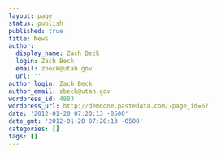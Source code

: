 ```yaml
---
layout: page
status: publish
published: true
title: News
author:
  display_name: Zach Beck
  login: Zach Beck
  email: zbeck@utah.gov
  url: ''
author_login: Zach Beck
author_email: zbeck@utah.gov
wordpress_id: 4883
wordpress_url: http://demoone.pastedata.com/?page_id=67
date: '2012-01-20 07:20:13 -0500'
date_gmt: '2012-01-20 07:20:13 -0500'
categories: []
tags: []
---
```


